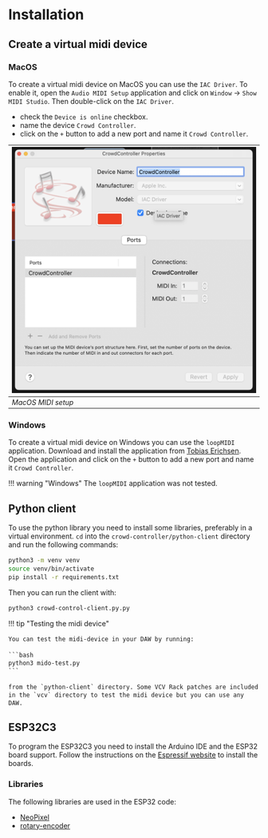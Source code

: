 # Installation

## Create a virtual midi device

### MacOS

To create a virtual midi device on MacOS you can use the `IAC Driver`. To enable it, open the `Audio MIDI Setup` application and click on `Window` -> `Show MIDI Studio`. Then double-click on the `IAC Driver`.

-  check the `Device is online` checkbox.
-  name the device `Crowd Controller`.
-  click on the `+` button to add a new port and name it `Crowd Controller`.

|![macos-midi-setup](macos-midi-setup.png)|
|-|
|*MacOS MIDI setup*|


### Windows

To create a virtual midi device on Windows you can use the `loopMIDI` application. Download and install the application from [Tobias Erichsen](https://www.tobias-erichsen.de/software/loopmidi.html). Open the application and click on the `+` button to add a new port and name it `Crowd Controller`.

!!! warning "Windows"
    The `loopMIDI` application was not tested.

## Python client

To use the python library you need to install some libraries, preferably in a virtual environment. `cd` into the `crowd-controller/python-client` directory and run the following commands:

```bash
python3 -m venv venv
source venv/bin/activate
pip install -r requirements.txt
```

Then you can run the client with:

```bash
python3 crowd-control-client.py.py
```

!!! tip "Testing the midi device"

    You can test the midi-device in your DAW by running:

    ```bash
    python3 mido-test.py
    ```

    from the `python-client` directory. Some VCV Rack patches are included in the `vcv` directory to test the midi device but you can use any DAW.

## ESP32C3

To program the ESP32C3 you need to install the Arduino IDE and the ESP32 board support. Follow the instructions on the [Espressif website](https://docs.espressif.com/projects/arduino-esp32/en/latest/installing.html) to install the boards.


### Libraries

The following libraries are used in the ESP32 code:

- [NeoPixel](https://www.adafruit.com/category/168)
- [rotary-encoder](https://www.mathertel.de/Arduino/RotaryEncoderLibrary.aspx)